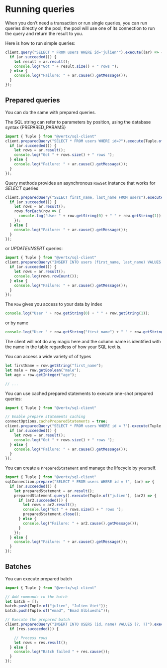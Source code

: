 # Running queries

When you don’t need a transaction or run single queries, you can run
queries directly on the pool; the pool will use one of its connection to
run the query and return the result to you.

Here is how to run simple queries:

``` js
client.query("SELECT * FROM users WHERE id='julien'").execute((ar) => {
  if (ar.succeeded()) {
    let result = ar.result();
    console.log("Got " + result.size() + " rows ");
  } else {
    console.log("Failure: " + ar.cause().getMessage());
  }
});
```

## Prepared queries

You can do the same with prepared queries.

The SQL string can refer to parameters by position, using the database
syntax {PREPARED\_PARAMS}

``` js
import { Tuple } from "@vertx/sql-client"
client.preparedQuery("SELECT * FROM users WHERE id=?").execute(Tuple.of("julien"), (ar) => {
  if (ar.succeeded()) {
    let rows = ar.result();
    console.log("Got " + rows.size() + " rows ");
  } else {
    console.log("Failure: " + ar.cause().getMessage());
  }
});
```

Query methods provides an asynchronous `RowSet` instance that works for
*SELECT* queries

``` js
client.preparedQuery("SELECT first_name, last_name FROM users").execute((ar) => {
  if (ar.succeeded()) {
    let rows = ar.result();
    rows.forEach(row => {
      console.log("User " + row.getString(0) + " " + row.getString(1));
    });
  } else {
    console.log("Failure: " + ar.cause().getMessage());
  }
});
```

or *UPDATE*/*INSERT* queries:

``` js
import { Tuple } from "@vertx/sql-client"
client.preparedQuery("INSERT INTO users (first_name, last_name) VALUES (?, ?)").execute(Tuple.of("Julien", "Viet"), (ar) => {
  if (ar.succeeded()) {
    let rows = ar.result();
    console.log(rows.rowCount());
  } else {
    console.log("Failure: " + ar.cause().getMessage());
  }
});
```

The `Row` gives you access to your data by index

``` js
console.log("User " + row.getString(0) + " " + row.getString(1));
```

or by name

``` js
console.log("User " + row.getString("first_name") + " " + row.getString("last_name"));
```

The client will not do any magic here and the column name is identified
with the name in the table regardless of how your SQL text is.

You can access a wide variety of of types

``` js
let firstName = row.getString("first_name");
let male = row.getBoolean("male");
let age = row.getInteger("age");

// ...
```

You can use cached prepared statements to execute one-shot prepared
queries:

``` js
import { Tuple } from "@vertx/sql-client"

// Enable prepare statements caching
connectOptions.cachePreparedStatements = true;
client.preparedQuery("SELECT * FROM users WHERE id = ?").execute(Tuple.of("julien"), (ar) => {
  if (ar.succeeded()) {
    let rows = ar.result();
    console.log("Got " + rows.size() + " rows ");
  } else {
    console.log("Failure: " + ar.cause().getMessage());
  }
});
```

You can create a `PreparedStatement` and manage the lifecycle by
yourself.

``` js
import { Tuple } from "@vertx/sql-client"
sqlConnection.prepare("SELECT * FROM users WHERE id = ?", (ar) => {
  if (ar.succeeded()) {
    let preparedStatement = ar.result();
    preparedStatement.query().execute(Tuple.of("julien"), (ar2) => {
      if (ar2.succeeded()) {
        let rows = ar2.result();
        console.log("Got " + rows.size() + " rows ");
        preparedStatement.close();
      } else {
        console.log("Failure: " + ar2.cause().getMessage());
      }
    });
  } else {
    console.log("Failure: " + ar.cause().getMessage());
  }
});
```

## Batches

You can execute prepared batch

``` js
import { Tuple } from "@vertx/sql-client"

// Add commands to the batch
let batch = [];
batch.push(Tuple.of("julien", "Julien Viet"));
batch.push(Tuple.of("emad", "Emad Alblueshi"));

// Execute the prepared batch
client.preparedQuery("INSERT INTO USERS (id, name) VALUES (?, ?)").executeBatch(batch, (res) => {
  if (res.succeeded()) {

    // Process rows
    let rows = res.result();
  } else {
    console.log("Batch failed " + res.cause());
  }
});
```
